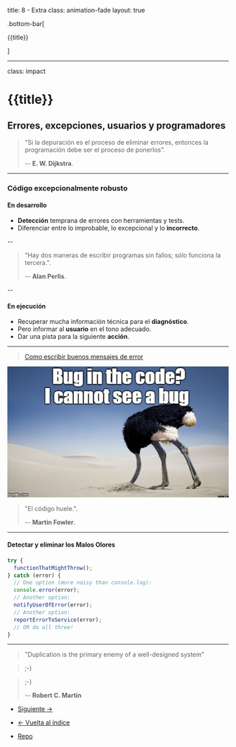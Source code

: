 title: 8 - Extra
class: animation-fade
layout: true

.bottom-bar[

{{title}}

]

---

class: impact

# {{title}}

## Errores, excepciones, usuarios y programadores

> "Si la depuración es el proceso de eliminar errores, entonces la programación debe ser el proceso de ponerlos".
>
> -- **E. W. Dijkstra**.

---

### Código excepcionalmente robusto

#### En desarrollo

- **Detección** temprana de errores con herramientas y tests.
- Diferenciar entre lo improbable, lo excepcional y lo **incorrecto**.

--

> "Hay dos maneras de escribir programas sin fallos; sólo funciona la tercera.".
>
> -- **Alan Perlis**.

--

#### En ejecución

- Recuperar mucha información técnica para el **diagnóstico**.
- Pero informar al **usuario** en el tono adecuado.
- Dar una pista para la siguiente **acción**.

---

> [Como escribir buenos mensajes de error](https://uxplanet.org/how-to-write-good-error-messages-858e4551cd4)

![No veo errores](./assets/no-bug.jpg)

> "El código huele.".
>
> -- **Martin Fowler**.

---

#### Detectar y eliminar los Malos Olores

```javascript
try {
  functionThatMightThrow();
} catch (error) {
  // One option (more noisy than console.log):
  console.error(error);
  // Another option:
  notifyUserOfError(error);
  // Another option:
  reportErrorToService(error);
  // OR do all three!
}
```

---

> "Duplication is the primary enemy of a well-designed system"

> ;-)

> ;-)
>
> -- **Robert C. Martin**

- [Siguiente ->](./b-biblio.html)

- [<- Vuelta al índice ](./)

- [Repo](https://github.com/AcademiaBinaria/CleanCode)
